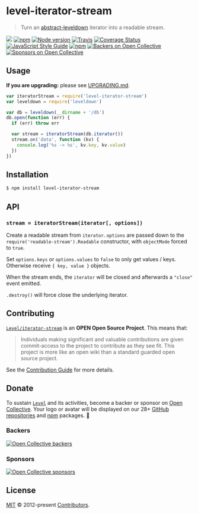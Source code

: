 # level-iterator-stream

> Turn an [abstract-leveldown](https://github.com/Level/abstract-leveldown) iterator into a readable stream.

[![](https://leveljs.org/img/badge.svg)](https://github.com/Level/awesome) [![npm](https://img.shields.io/npm/v/level-iterator-stream.svg?label=&logo=npm)](https://www.npmjs.com/package/level-iterator-stream) [![Node version](https://img.shields.io/node/v/level-iterator-stream.svg)](https://www.npmjs.com/package/level-iterator-stream) [![Travis](https://img.shields.io/travis/com/Level/iterator-stream.svg?logo=travis&label=)](https://travis-ci.com/Level/iterator-stream) [![Coverage Status](https://coveralls.io/repos/github/Level/iterator-stream/badge.svg)](https://coveralls.io/github/Level/iterator-stream) [![JavaScript Style Guide](https://img.shields.io/badge/code_style-standard-brightgreen.svg)](https://standardjs.com) [![npm](https://img.shields.io/npm/dm/level-iterator-stream.svg?label=dl)](https://www.npmjs.com/package/level-iterator-stream) [![Backers on Open Collective](https://opencollective.com/level/backers/badge.svg?color=orange)](./#backers) [![Sponsors on Open Collective](https://opencollective.com/level/sponsors/badge.svg?color=orange)](./#sponsors)

## Usage

**If you are upgrading:** please see [UPGRADING.md](upgrading.md).

```javascript
var iteratorStream = require('level-iterator-stream')
var leveldown = require('leveldown')

var db = leveldown(__dirname + '/db')
db.open(function (err) {
  if (err) throw err

  var stream = iteratorStream(db.iterator())
  stream.on('data', function (kv) {
    console.log('%s -> %s', kv.key, kv.value)
  })
})
```

## Installation

```bash
$ npm install level-iterator-stream
```

## API

### `stream = iteratorStream(iterator[, options])`

Create a readable stream from `iterator`. `options` are passed down to the `require('readable-stream').Readable` constructor, with `objectMode` forced to `true`.

Set `options.keys` or `options.values` to `false` to only get values / keys. Otherwise receive `{ key, value }` objects.

When the stream ends, the `iterator` will be closed and afterwards a `"close"` event emitted.

`.destroy()` will force close the underlying iterator.

## Contributing

[`Level/iterator-stream`](https://github.com/Level/iterator-stream) is an **OPEN Open Source Project**. This means that:

> Individuals making significant and valuable contributions are given commit-access to the project to contribute as they see fit. This project is more like an open wiki than a standard guarded open source project.

See the [Contribution Guide](https://github.com/Level/community/blob/master/CONTRIBUTING.md) for more details.

## Donate

To sustain [`Level`](https://github.com/Level) and its activities, become a backer or sponsor on [Open Collective](https://opencollective.com/level). Your logo or avatar will be displayed on our 28+ [GitHub repositories](https://github.com/Level) and [npm](https://www.npmjs.com/) packages. 💖

### Backers

[![Open Collective backers](https://opencollective.com/level/backers.svg?width=890)](https://opencollective.com/level)

### Sponsors

[![Open Collective sponsors](https://opencollective.com/level/sponsors.svg?width=890)](https://opencollective.com/level)

## License

[MIT](license.md) © 2012-present [Contributors](contributors.md).


